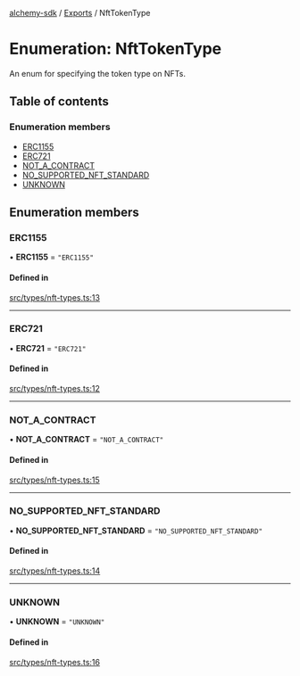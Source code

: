 [alchemy-sdk](../README.md) / [Exports](../modules.md) / NftTokenType

# Enumeration: NftTokenType

An enum for specifying the token type on NFTs.

## Table of contents

### Enumeration members

- [ERC1155](NftTokenType.md#erc1155)
- [ERC721](NftTokenType.md#erc721)
- [NOT\_A\_CONTRACT](NftTokenType.md#not_a_contract)
- [NO\_SUPPORTED\_NFT\_STANDARD](NftTokenType.md#no_supported_nft_standard)
- [UNKNOWN](NftTokenType.md#unknown)

## Enumeration members

### ERC1155

• **ERC1155** = `"ERC1155"`

#### Defined in

[src/types/nft-types.ts:13](https://github.com/alchemyplatform/alchemy-sdk-js/blob/1ee40cb2/src/types/nft-types.ts#L13)

___

### ERC721

• **ERC721** = `"ERC721"`

#### Defined in

[src/types/nft-types.ts:12](https://github.com/alchemyplatform/alchemy-sdk-js/blob/1ee40cb2/src/types/nft-types.ts#L12)

___

### NOT\_A\_CONTRACT

• **NOT\_A\_CONTRACT** = `"NOT_A_CONTRACT"`

#### Defined in

[src/types/nft-types.ts:15](https://github.com/alchemyplatform/alchemy-sdk-js/blob/1ee40cb2/src/types/nft-types.ts#L15)

___

### NO\_SUPPORTED\_NFT\_STANDARD

• **NO\_SUPPORTED\_NFT\_STANDARD** = `"NO_SUPPORTED_NFT_STANDARD"`

#### Defined in

[src/types/nft-types.ts:14](https://github.com/alchemyplatform/alchemy-sdk-js/blob/1ee40cb2/src/types/nft-types.ts#L14)

___

### UNKNOWN

• **UNKNOWN** = `"UNKNOWN"`

#### Defined in

[src/types/nft-types.ts:16](https://github.com/alchemyplatform/alchemy-sdk-js/blob/1ee40cb2/src/types/nft-types.ts#L16)
